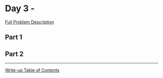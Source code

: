 ﻿# Day 3 - 

[Full Problem Description](https://adventofcode.com/2019/day/3)

## Part 1

## Part 2

------
[Write-up Table of Contents](../../../README.md)